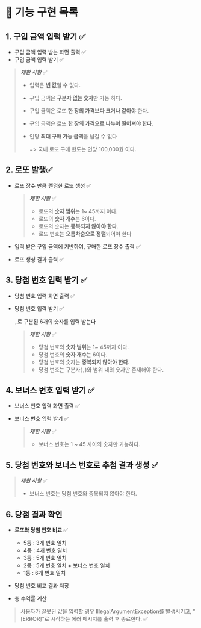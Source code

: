 # 📄 기능 구현 목록

## 1. 구입 금액 입력 받기 ✅

- 구입 금액 입력 받는 화면 출력 ✅
- 구입 금액 입력 받기 ✅

> ***제한 사항*** ✅
>
> - 입력은 **빈 값**일 수 없다.
>
> - 구입 금액은 **구분자 없는 숫자**만 가능 하다.
>
> - 구입 금액은 로또 **한 장의 가격보다 크거나 같아야** 한다.
>
> - 구입 금액은 로또 **한 장의 가격으로 나누어 떨어져야 한다**.
>
> - 인당 **최대 구매 가능 금액**을 넘길 수 없다
>
>   => 국내 로또 구매 한도는 인당 100,000원 이다.

## 2. 로또 발행✅

- 로또 장수 만큼 랜덤한 로또 생성 ✅

  > ***제한 사항*** ✅
  >
  > - 로또의 **숫자 범위**는 1~ 45까지 이다.
  > - 로또의 **숫자 개수**는 6이다.
  > - 로또의 숫자는 **중복되지 않아야 한다**.
  > - 로또 번호는 **오름차순으로 정렬**되어야 한다
  
- 입력 받은 구입 금액에 기반하여, 구매한 로또 장수 출력 ✅

- 로또 생성 결과 출력 ✅

## 3. 당첨 번호 입력 받기 ✅

- 당첨 번호 입력 화면 출력 ✅

- 당첨 번호 입력 받기 ✅

  `,`로 구분된 6개의 숫자를 입력 받는다

  > ***제한 사항*** ✅
  >
  > - 당첨 번호의 **숫자 범위**는 1~ 45까지 이다.
  > - 당첨 번호의 **숫자 개수**는 6이다.
  > - 당첨 번호의 숫자는 **중복되지 않아야 한다**.
  > - 당첨 번호는 구분자(`,`)와 범위 내의 숫자만 존재해야 한다.

## 4. 보너스 번호 입력 받기 ✅

- 보너스 번호 입력 화면 출력 ✅

- 보너스 번호 입력 받기 ✅

  > ***제한 사항*** ✅
  >
  > - 보너스 번호는 1 ~ 45 사이의 숫자만 가능하다.

## 5. 당첨 번호와 보너스 번호로 추첨 결과 생성 ✅

> ***제한 사항*** ✅
>
> - 보너스 번호는 당첨 번호와 중복되지 않아야 한다.

## 6. 당첨 결과 확인

- **로또와 당첨 번호 비교** ✅
  - 5등 : 3개 번호 일치
  - 4등 : 4개 번호 일치
  - 3등 : 5개 번호 일치
  - 2등 : 5개 번호 일치 + 보너스 번호 일치
  - 1등 : 6개 번호 일치

- 당첨 번호 비교 결과 저장
- 총 수익률 계산

> 사용자가 잘못된 값을 입력할 경우 IllegalArgumentException를 발생시키고, "[ERROR]"로 시작하는 에러 메시지를 출력 후 종료한다. ✅